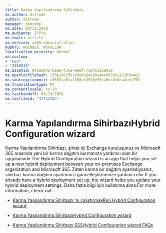 ```yaml
---
title: Karma Yapılandırma Sihirbazı
ms.author: dstrome
author: dstrome
manager: dansimp
ms.date: 04/21/2020
ms.audience: ITPro
ms.topic: article
ms.service: o365-administration
ROBOTS: NOINDEX, NOFOLLOW
localization_priority: Normal
ms.custom:
- "603"
- "3500010"
ms.assetid: 94bdd043-be92-435e-8e0f-7ce453368919
ms.openlocfilehash: 13361962fe2a3ee88a820c44c0839611c2b9b4e2
ms.sourcegitcommit: c6692ce0fa1358ec3529e59ca0ecdfdea4cdc759
ms.translationtype: MT
ms.contentlocale: tr-TR
ms.lasthandoff: 09/14/2020
ms.locfileid: "47743783"
---
```

# <a name="hybrid-configuration-wizard"></a><span data-ttu-id="2fb36-102">Karma Yapılandırma Sihirbazı</span><span class="sxs-lookup"><span data-stu-id="2fb36-102">Hybrid Configuration wizard</span></span>

<span data-ttu-id="2fb36-103">Karma Yapılandırma Sihirbazı, şirket içi Exchange kuruluşunuz ve Microsoft 365 arasında yeni bir karma dağıtım kurmanıza yardımcı olan bir uygulamadır.</span><span class="sxs-lookup"><span data-stu-id="2fb36-103">The Hybrid Configuration wizard is an app that helps you set up a new hybrid deployment between your on-premises Exchange organization and Microsoft 365.</span></span> <span data-ttu-id="2fb36-104">Zaten karma bir dağıtım ayarladıysanız, sihirbaz karma dağıtım ayarlarınızı güncelleştirmenize yardımcı olur.</span><span class="sxs-lookup"><span data-stu-id="2fb36-104">If you already have a hybrid deployment set up, the wizard helps you update your hybrid deployment settings.</span></span> <span data-ttu-id="2fb36-105">Daha fazla bilgi için kullanıma alma:</span><span class="sxs-lookup"><span data-stu-id="2fb36-105">For more information, check out:</span></span>
  
- [<span data-ttu-id="2fb36-106">Karma Yapılandırma Sihirbazı 'nı çalıştırmak</span><span class="sxs-lookup"><span data-stu-id="2fb36-106">Run Hybrid Configuration wizard</span></span>](https://technet.microsoft.com/library/mt595788%28v=exchg.150%29.aspx)

- [<span data-ttu-id="2fb36-107">Karma Yapılandırma Sihirbazı</span><span class="sxs-lookup"><span data-stu-id="2fb36-107">Hybrid Configuration wizard</span></span>](https://technet.microsoft.com/library/hh529921%28v=exchg.150%29.aspx)

- [<span data-ttu-id="2fb36-108">Karma Yapılandırma Sihirbazı SSS</span><span class="sxs-lookup"><span data-stu-id="2fb36-108">Hybrid Configuration wizard FAQs</span></span>](https://technet.microsoft.com/library/mt488940%28v=exchg.150%29.aspx)
